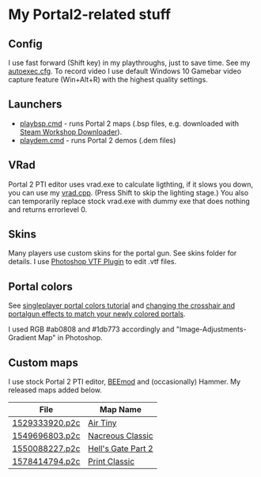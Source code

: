 # My Portal2-related stuff

## Config

I use fast forward (Shift key) in my playthroughs, just to save time. See my [autoexec.cfg](cfg/autoexec.cfg).
To record video I use default Windows 10 Gamebar video capture feature (Win+Alt+R) with the highest quality settings.

## Launchers

* [playbsp.cmd](launchers/playbsp.cmd) - runs Portal 2 maps (.bsp files, e.g. downloaded with [Steam Workshop Downloader](https://greasyfork.org/en/scripts/5729-enhanced-steam-workshop-downloader)).
* [playdem.cmd](launchers/playdem.cmd) - runs Portal 2 demos (.dem files)

## VRad

Portal 2 PTI editor uses vrad.exe to calculate ligthting, if it slows you down, you can use my [vrad.cpp](bin/vrad.cpp).
(Press Shift to skip the lighting stage.)
You also can temporarily replace stock vrad.exe with dummy exe that does nothing and returns errorlevel 0.

## Skins

Many players use custom skins for the portal gun. See skins folder for details. I use [Photoshop VTF Plugin](https://developer.valvesoftware.com/wiki/Photoshop_VTF_Plugin) to edit .vtf files.

## Portal colors

See [singleplayer portal colors tutorial](https://steamcommunity.com/sharedfiles/filedetails/?id=852095486)
and [changing the crosshair and portalgun effects to match your newly colored portals](https://www.moddb.com/mods/portal-infinitum/tutorials/changing-the-crosshair-and-portalgun-effects-to-match-your-newly-colored-portals).

I used RGB #ab0808 and #1db773 accordingly and "Image-Adjustments-Gradient Map" in Photoshop.

## Custom maps

I use stock Portal 2 PTI editor, [BEEmod](https://github.com/BEEmod/) and (occasionally) Hammer. My released maps added below.

File | Map Name
---|---
[1529333920.p2c](puzzles/76561198071734505/1529333920.p2c) | [Air Tiny](https://steamcommunity.com/sharedfiles/filedetails/?id=1415519901)
[1549696803.p2c](puzzles/76561198071734505/1549696803.p2c) | [Nacreous Classic](https://steamcommunity.com/sharedfiles/filedetails/?id=1649610131)
[1550088227.p2c](puzzles/76561198071734505/1550088227.p2c) | [Hell's Gate Part 2](https://steamcommunity.com/sharedfiles/filedetails/?id=1655015644)
[1578414794.p2c](puzzles/76561198071734505/1578414794.p2c) | [Print Classic](https://steamcommunity.com/sharedfiles/filedetails/?id=1967453744)
